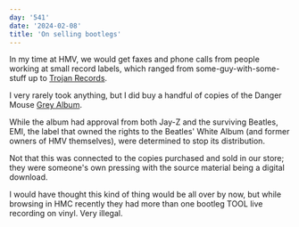 ```yaml
---
day: '541'
date: '2024-02-08'
title: 'On selling bootlegs'
---
```


In my time at HMV, we would get faxes and phone calls from people working at small record labels, which ranged from some-guy-with-some-stuff up to [Trojan Records](https://trojanrecords.com/).

I very rarely took anything, but I did buy a handful of copies of the Danger Mouse [Grey Album](https://en.wikipedia.org/wiki/The_Grey_Album).

While the album had approval from both Jay-Z and the surviving Beatles, EMI, the label that owned the rights to the Beatles' White Album (and former owners of HMV themselves), were determined to stop its distribution.

Not that this was connected to the copies purchased and sold in our store; they were someone's own pressing with the source material being a digital download.

I would have thought this kind of thing would be all over by now, but while browsing in HMC recently they had more than one bootleg TOOL live recording on vinyl. Very illegal.
